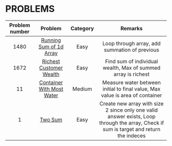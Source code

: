 # PROBLEMS

| Problem number | Problem | Category | Remarks |
|:-----:|:-----:|:-----:|:----:|
|1480|[Running Sum of 1d Array](./RunningSumOf1dArray.java)|Easy|Loop through array, add summation of previous|
|1672|[Richest Customer Wealth](./RichestCustomerWealth.java)|Easy|Find sum of individual wealth, Max of summed array is richest|
|11|[Container With Most Water](./ContainerWithMostWater.java)|Medium|Measure water between initial to final value, Max value is area of container|
|1|[Two Sum](./TwoSum.java)|Easy|Create new array with size 2 since only one valid answer exists, Loop through the array, Check if sum is target and return the indeces|
